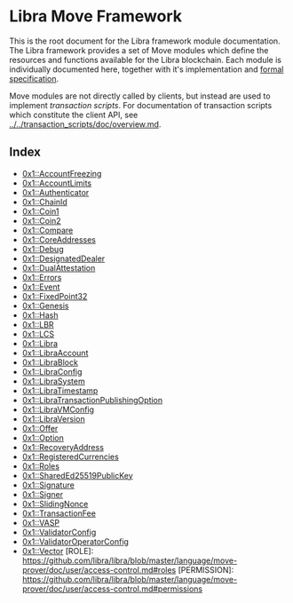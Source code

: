 
<a name="@Libra_Move_Framework_0"></a>

# Libra Move Framework


This is the root document for the Libra framework module documentation. The Libra framework provides a set of Move
modules which define the resources and functions available for the Libra blockchain. Each module is individually
documented here, together with it's implementation and [formal specification](../../../move-prover/doc/user/spec-lang.md).

Move modules are not directly called by clients, but instead are used to implement *transaction scripts*.
For documentation of transaction scripts which constitute the client API, see
[../../transaction_scripts/doc/overview.md](../../transaction_scripts/doc/overview.md).


<a name="@Index_1"></a>

## Index


-  [0x1::AccountFreezing](AccountFreezing.md#0x1_AccountFreezing)
-  [0x1::AccountLimits](AccountLimits.md#0x1_AccountLimits)
-  [0x1::Authenticator](Authenticator.md#0x1_Authenticator)
-  [0x1::ChainId](ChainId.md#0x1_ChainId)
-  [0x1::Coin1](Coin1.md#0x1_Coin1)
-  [0x1::Coin2](Coin2.md#0x1_Coin2)
-  [0x1::Compare](Compare.md#0x1_Compare)
-  [0x1::CoreAddresses](CoreAddresses.md#0x1_CoreAddresses)
-  [0x1::Debug](Debug.md#0x1_Debug)
-  [0x1::DesignatedDealer](DesignatedDealer.md#0x1_DesignatedDealer)
-  [0x1::DualAttestation](DualAttestation.md#0x1_DualAttestation)
-  [0x1::Errors](Errors.md#0x1_Errors)
-  [0x1::Event](Event.md#0x1_Event)
-  [0x1::FixedPoint32](FixedPoint32.md#0x1_FixedPoint32)
-  [0x1::Genesis](Genesis.md#0x1_Genesis)
-  [0x1::Hash](Hash.md#0x1_Hash)
-  [0x1::LBR](LBR.md#0x1_LBR)
-  [0x1::LCS](LCS.md#0x1_LCS)
-  [0x1::Libra](Libra.md#0x1_Libra)
-  [0x1::LibraAccount](LibraAccount.md#0x1_LibraAccount)
-  [0x1::LibraBlock](LibraBlock.md#0x1_LibraBlock)
-  [0x1::LibraConfig](LibraConfig.md#0x1_LibraConfig)
-  [0x1::LibraSystem](LibraSystem.md#0x1_LibraSystem)
-  [0x1::LibraTimestamp](LibraTimestamp.md#0x1_LibraTimestamp)
-  [0x1::LibraTransactionPublishingOption](LibraTransactionPublishingOption.md#0x1_LibraTransactionPublishingOption)
-  [0x1::LibraVMConfig](LibraVMConfig.md#0x1_LibraVMConfig)
-  [0x1::LibraVersion](LibraVersion.md#0x1_LibraVersion)
-  [0x1::Offer](Offer.md#0x1_Offer)
-  [0x1::Option](Option.md#0x1_Option)
-  [0x1::RecoveryAddress](RecoveryAddress.md#0x1_RecoveryAddress)
-  [0x1::RegisteredCurrencies](RegisteredCurrencies.md#0x1_RegisteredCurrencies)
-  [0x1::Roles](Roles.md#0x1_Roles)
-  [0x1::SharedEd25519PublicKey](SharedEd25519PublicKey.md#0x1_SharedEd25519PublicKey)
-  [0x1::Signature](Signature.md#0x1_Signature)
-  [0x1::Signer](Signer.md#0x1_Signer)
-  [0x1::SlidingNonce](SlidingNonce.md#0x1_SlidingNonce)
-  [0x1::TransactionFee](TransactionFee.md#0x1_TransactionFee)
-  [0x1::VASP](VASP.md#0x1_VASP)
-  [0x1::ValidatorConfig](ValidatorConfig.md#0x1_ValidatorConfig)
-  [0x1::ValidatorOperatorConfig](ValidatorOperatorConfig.md#0x1_ValidatorOperatorConfig)
-  [0x1::Vector](Vector.md#0x1_Vector)
[ROLE]: https://github.com/libra/libra/blob/master/language/move-prover/doc/user/access-control.md#roles
[PERMISSION]: https://github.com/libra/libra/blob/master/language/move-prover/doc/user/access-control.md#permissions
